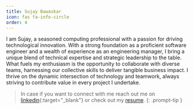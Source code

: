 ```yaml
---
title: Sujay Bawaskar
icon: fas fa-info-circle
order: 4
---
```


I am Sujay, a seasoned computing professional with a passion for driving technological innovation. With a strong foundation as a proficient software engineer and a wealth of experience as an engineering manager, I bring a unique blend of technical expertise and strategic leadership to the table. What fuels my enthusiasm is the opportunity to collaborate with diverse teams, harnessing our collective skills to deliver tangible business impact. I thrive on the dynamic intersection of technology and teamwork, always striving to contribute value in every project I undertake.

> In case if you want to connect with me reach out me on [linkedin](https://linkedin.com/in/sujaybawaskar){:target="_blank"} or check out my [resume](https://sujay-bawaskar.github.io/resume).
{: .prompt-tip }